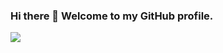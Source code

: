 ### Hi there 👋 Welcome to my GitHub profile.

<img src="https://github-readme-stats.vercel.app/api/top-langs?username=BryanAndrejko"/>

[](https://raw.githubusercontent.com/BryanAndrejko/github-stats/master/generated/overview.svg#gh-dark-mode-only)
[](https://raw.githubusercontent.com/BryanAndrejko/github-stats/master/generated/overview.svg#gh-light-mode-only)

[](https://raw.githubusercontent.com/BryanAndrejko/github-stats/master/generated/languages.svg#gh-dark-mode-only)
[](https://raw.githubusercontent.com/BryanAndrejko/github-stats/master/generated/languages.svg#gh-light-mode-only)

<!--
**BryanAndrejko/BryanAndrejko** is a ✨ _special_ ✨ repository because its `README.md` (this file) appears on your GitHub profile.

<img src="https://github-readme-stats.vercel.app/api/pin/?username=BryanAndrejko&repo=MSDA"/>

Here are some ideas to get you started:

- 🔭 I’m currently working on ...
- 🌱 I’m currently learning ...
- 👯 I’m looking to collaborate on ...
- 🤔 I’m looking for help with ...
- 💬 Ask me about ...
- 📫 How to reach me: ...
- 😄 Pronouns: ...
- ⚡ Fun fact: ...
-->
